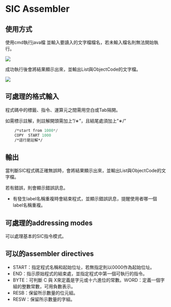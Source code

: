 # SIC Assembler
## 使用方式
使用cmd執行java檔 並輸入要讀入的文字檔檔名，若未輸入檔名則無法開始執行。

![](https://i.imgur.com/zNuzdyh.png)

成功執行後會將結果顯示出來，並輸出List與ObjectCode的文字檔。

![](https://i.imgur.com/P40eaE4.png)

## 可處理的格式輸入
程式碼中的標籤、指令、運算元之間需用空白或Tab隔開。

如需標示註解，則註解開頭需加上”/∗”，且結尾處須加上”∗/”
```asm
    /*start from 1000*/
    COPY  START	1000
    /*這行是註解*/
```

## 輸出
當判斷SIC程式碼正確無誤時，會將結果顯示出來，並輸出List與ObjectCode的文字檔。

若有錯誤，則會顯示錯誤訊息。
* 有發生label名稱重複時會結束程式，並顯示錯誤訊息，提醒使用者哪一個label名稱重複。

## 可處理的addressing modes
可以處理基本的SIC指令模式。

## 可以的assembler directives
* START：指定程式名稱和起始位址，若無指定則以0000作為起始位址。
* END：指示原始程式的結束處，並指定程式中第一個可執行的指令。
* BYTE：可判斷 C 與 X來定義是字元或十六進位的常數。WORD：定義一個字組的整數常數，可用負數表示。
* RESB：保留所示數量的位元組。
* RESW：保留所示數量的字組。
